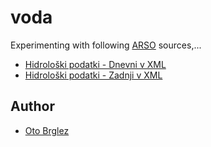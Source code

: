 # voda

Experimenting with following [ARSO](http://www.arso.gov.si) sources,...

- [Hidrološki podatki - Dnevni v XML](http://www.arso.gov.si/xml/vode/hidro_podatki_dnevno_porocilo.xml)
- [Hidrološki podatki - Zadnji v XML](http://www.arso.gov.si/xml/vode/hidro_podatki_zadnji.xml)

## Author

- [Oto Brglez](https://github.com/otobrglez)
